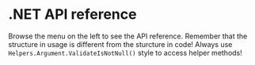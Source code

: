 
# .NET API reference

Browse the menu on the left to see the API reference. Remember that the structure in usage is different from the sturcture in code! Always use `Helpers.Argument.ValidateIsNotNull()` style to access helper methods!